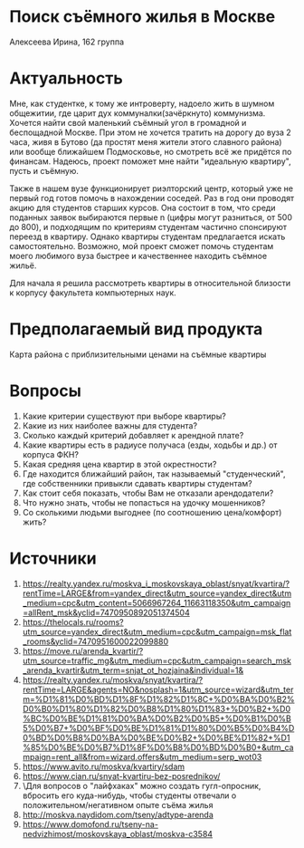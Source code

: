 # Поиск съёмного жилья в Москве
Алексеева Ирина, 162 группа

# Актуальность
Мне, как студентке, к тому же интроверту, надоело жить в шумном общежитии, где царит дух коммуналки(зачёркнуто) коммунизма. Хочется найти свой маленький съёмный угол в громадной и беспощадной Москве. При этом не хочется тратить на дорогу до вуза 2 часа, живя в Бутово (да простят меня жители этого славного района) или вообще ближайшем Подмосковье, но смотреть всё же придётся по финансам. Надеюсь, проект поможет мне найти "идеальную квартиру", пусть и съёмную.

Также в нашем вузе функционирует риэлторский центр, который уже не первый год готов помочь в нахождении соседей. Раз в год они проводят акцию для студентов старших курсов. Она состоит в том, что среди поданных заявок выбираются первые n (цифры могут разниться, от 500 до 800), и подходящим по критериям студентам частично спонсируют переезд в квартиру. Однако квартиры студентам предлагается искать самостоятельно. Возможно, мой проект сможет помочь студентам моего любимого вуза быстрее и качественнее находить съёмное жильё.

Для начала я решила рассмотреть квартиры в относительной близости к корпусу факультета компьютерных наук.

# Предполагаемый вид продукта
Карта района с приблизительными ценами на съёмные квартиры

# Вопросы
1. Какие критерии существуют при выборе квартиры?
2. Какие из них наиболее важны для студента?
3. Сколько каждый критерий добавляет к арендной плате?
4. Какие квартиры есть в радиусе получаса (езды, ходьбы и др.) от корпуса ФКН?
5. Какая средняя цена квартир в этой окрестности?
6. Где находится ближайший район, так называемый "студенческий", где собственники привыкли сдавать квартиры студентам?
7. Как стоит себя показать, чтобы Вам не отказали арендодатели?
8. Что нужно знать, чтобы не попасться на удочку мошенников?
9. Со сколькими людьми выгоднее (по соотношению цена/комфорт) жить?

# Источники
1. https://realty.yandex.ru/moskva_i_moskovskaya_oblast/snyat/kvartira/?rentTime=LARGE&from=yandex_direct&utm_source=yandex_direct&utm_medium=cpc&utm_content=5066967264_11663118350&utm_campaign=allRent_msk&yclid=7470950892051374504
2. https://thelocals.ru/rooms?utm_source=yandex_direct&utm_medium=cpc&utm_campaign=msk_flat_rooms&yclid=7470951600022099880
3. https://move.ru/arenda_kvartir/?utm_source=traffic_mg&utm_medium=cpc&utm_campaign=search_msk_arenda_kvartir&utm_term=snjat_ot_hozjaina&individual=1&
4. https://realty.yandex.ru/moskva/snyat/kvartira/?rentTime=LARGE&agents=NO&nosplash=1&utm_source=wizard&utm_term=%D1%81%D0%BD%D1%8F%D1%82%D1%8C+%D0%BA%D0%B2%D0%B0%D1%80%D1%82%D0%B8%D1%80%D1%83+%D0%B2+%D0%BC%D0%BE%D1%81%D0%BA%D0%B2%D0%B5+%D0%B1%D0%B5%D0%B7+%D0%BF%D0%BE%D1%81%D1%80%D0%B5%D0%B4%D0%BD%D0%B8%D0%BA%D0%BE%D0%B2+%D0%BE%D1%82+%D1%85%D0%BE%D0%B7%D1%8F%D0%B8%D0%BD%D0%B0+&utm_campaign=rent_all&from=wizard.offers&utm_medium=serp_wot03
5. https://www.avito.ru/moskva/kvartiry/sdam
6. https://www.cian.ru/snyat-kvartiru-bez-posrednikov/
7. \\Для вопросов о "лайфхаках" можно создать гугл-опросник, вбросить его куда-нибудь, чтобы студенты отвечали о положительном/негативном опыте съёма жилья
8. http://moskva.naydidom.com/tseny/adtype-arenda
9. https://www.domofond.ru/tseny-na-nedvizhimost/moskovskaya_oblast/moskva-c3584
